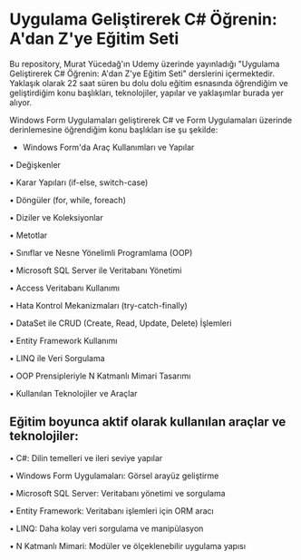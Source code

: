 # Uygulama Geliştirerek C# Öğrenin: A'dan Z'ye Eğitim Seti
Bu repository, Murat Yücedağ'ın Udemy üzerinde yayınladığı "Uygulama Geliştirerek C# Öğrenin: A'dan Z'ye Eğitim Seti" derslerini içermektedir. Yaklaşık olarak 22 saat süren bu dolu dolu eğitim esnasında öğrendiğim ve geliştirdiğim konu başlıkları, teknolojiler, yapılar ve yaklaşımlar burada yer alıyor.

Windows Form Uygulamaları geliştirerek C# ve Form Uygulamaları üzerinde derinlemesine öğrendiğim konu başlıkları ise şu şekilde:

+ Windows Form'da Araç Kullanımları ve Yapılar

• Değişkenler

• Karar Yapıları (if-else, switch-case)

• Döngüler (for, while, foreach)

• Diziler ve Koleksiyonlar

• Metotlar

• Sınıflar ve Nesne Yönelimli Programlama (OOP)

• Microsoft SQL Server ile Veritabanı Yönetimi

• Access Veritabanı Kullanımı

• Hata Kontrol Mekanizmaları (try-catch-finally)

• DataSet ile CRUD (Create, Read, Update, Delete) İşlemleri

• Entity Framework Kullanımı

• LINQ ile Veri Sorgulama

• OOP Prensipleriyle N Katmanlı Mimari Tasarımı

• Kullanılan Teknolojiler ve Araçlar

## Eğitim boyunca aktif olarak kullanılan araçlar ve teknolojiler:

• C#: Dilin temelleri ve ileri seviye yapılar

• Windows Form Uygulamaları: Görsel arayüz geliştirme

• Microsoft SQL Server: Veritabanı yönetimi ve sorgulama

• Entity Framework: Veritabanı işlemleri için ORM aracı

• LINQ: Daha kolay veri sorgulama ve manipülasyon

• N Katmanlı Mimari: Modüler ve ölçeklenebilir uygulama yapısı
